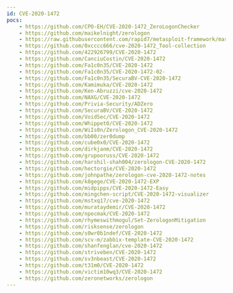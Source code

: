 ```yaml
---
id: CVE-2020-1472
pocs:
    - https://github.com/CPO-EH/CVE-2020-1472_ZeroLogonChecker
    - https://github.com/maikelnight/zerologon
    - https://raw.githubusercontent.com/rapid7/metasploit-framework/master/modules/auxiliary/admin/dcerpc/cve_2020_1472_zerologon.rb
    - https://github.com/0xcccc666/cve-2020-1472_Tool-collection
    - https://github.com/422926799/CVE-2020-1472
    - https://github.com/CanciuCostin/CVE-2020-1472
    - https://github.com/Fa1c0n35/CVE-2020-1472
    - https://github.com/Fa1c0n35/CVE-2020-1472-02-
    - https://github.com/Fa1c0n35/SecuraBV-CVE-2020-1472
    - https://github.com/Kamimuka/CVE-2020-1472
    - https://github.com/Ken-Abruzzi/cve-2020-1472
    - https://github.com/NAXG/CVE-2020-1472
    - https://github.com/Privia-Security/ADZero
    - https://github.com/SecuraBV/CVE-2020-1472
    - https://github.com/VoidSec/CVE-2020-1472
    - https://github.com/Whippet0/CVE-2020-1472
    - https://github.com/WiIs0n/Zerologon_CVE-2020-1472
    - https://github.com/bb00/zer0dump
    - https://github.com/cube0x0/CVE-2020-1472
    - https://github.com/dirkjanm/CVE-2020-1472
    - https://github.com/grupooruss/CVE-2020-1472
    - https://github.com/harshil-shah004/zerologon-CVE-2020-1472
    - https://github.com/hectorgie/CVE-2020-1472
    - https://github.com/johnpathe/zerologon-cve-2020-1472-notes
    - https://github.com/k8gege/CVE-2020-1472-EXP
    - https://github.com/midpipps/CVE-2020-1472-Easy
    - https://github.com/mingchen-script/CVE-2020-1472-visualizer
    - https://github.com/mstxq17/cve-2020-1472
    - https://github.com/murataydemir/CVE-2020-1472
    - https://github.com/npocmak/CVE-2020-1472
    - https://github.com/rhymeswithmogul/Set-ZerologonMitigation
    - https://github.com/risksense/zerologon
    - https://github.com/s0wr0b1ndef/CVE-2020-1472
    - https://github.com/scv-m/zabbix-template-CVE-2020-1472
    - https://github.com/shanfenglan/cve-2020-1472
    - https://github.com/striveben/CVE-2020-1472
    - https://github.com/sv3nbeast/CVE-2020-1472
    - https://github.com/t31m0/CVE-2020-1472
    - https://github.com/victim10wq3/CVE-2020-1472
    - https://github.com/zeronetworks/zerologon
---
```

